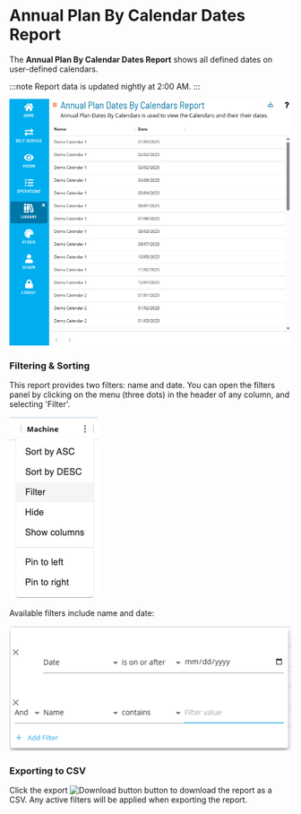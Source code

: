 # Annual Plan By Calendar Dates Report

The **Annual Plan By Calendar Dates Report** shows all defined dates on user-defined calendars.

:::note
Report data is updated nightly at 2:00 AM.
:::

![A screen showing the Cross Reference Schedules and Jobs Report](../../../../../Resources/Images/SM/Library/Reporting/AnnualPlanByCalendarDatesReport.png "Cross Reference Schedules and Jobs Report")

### Filtering & Sorting

This report provides two filters: name and date. You can open the filters panel by clicking on the menu (three dots) in the header of any column, and selecting 'Filter'.

 ![A screen showing how to open the column menu](../../../../../Resources/Images/SM/Library/Reporting/FilterMenu.png "Column Menu")

Available filters include name and date:

 ![A screen showing the available filters](../../../../../Resources/Images/SM/Library/Reporting/AnnualPlanByCalendarDatesFilters.png "Column Filters")

### Exporting to CSV

Click the export ![Download button](../../../../../Resources/Images/SM/Library/Logs/Download-Button.png "Export") button to download the report as a CSV. Any active filters will be applied when exporting the report.
